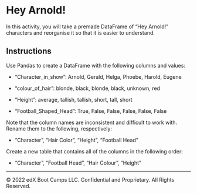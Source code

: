 # Hey Arnold!

In this activity, you will take a premade DataFrame of “Hey Arnold!” characters and reorganise it so that it is easier to understand. 

## Instructions

Use Pandas to create a DataFrame with the following columns and values:

* “Character_in_show”: Arnold, Gerald, Helga, Phoebe, Harold, Eugene

* “colour_of_hair”: blonde, black, blonde, black, unknown, red

* “Height”: average, tallish, tallish, short, tall, short

* “Football_Shaped_Head”: True, False, False, False, False, False

Note that the column names are inconsistent and difficult to work with. Rename them to the following, respectively:

* “Character”, “Hair Color”, “Height”, “Football Head”

Create a new table that contains all of the columns in the following order:

* “Character”, “Football Head”, “Hair Colour”, “Height”

---

© 2022 edX Boot Camps LLC. Confidential and Proprietary. All Rights Reserved.